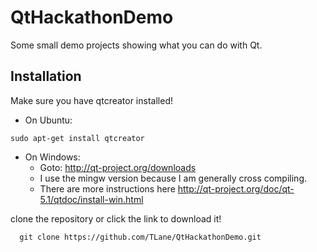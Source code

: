 QtHackathonDemo
===============

Some small demo projects showing what you can do with Qt.

## Installation

Make sure you have qtcreator installed!

* On Ubuntu:

```
sudo apt-get install qtcreator
```
* On Windows:
  * Goto: http://qt-project.org/downloads
  * I use the mingw version because I am generally cross compiling.
  * There are more instructions here http://qt-project.org/doc/qt-5.1/qtdoc/install-win.html
  
clone the repository or click the link to download it!

      git clone https://github.com/TLane/QtHackathonDemo.git


